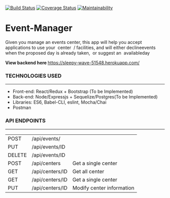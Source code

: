 [![Build Status](https://travis-ci.org/Spectrumsun/eventmanager.svg?branch=develop)](https://travis-ci.org/Spectrumsun/eventmanager)
[![Coverage Status](https://coveralls.io/repos/github/Spectrumsun/eventmanager/badge.svg?branch=develop)](https://coveralls.io/github/Spectrumsun/eventmanager?branch=develop)
[![Maintainability](https://api.codeclimate.com/v1/badges/f12b2146b1c46953b97a/maintainability)](https://codeclimate.com/github/Spectrumsun/eventmanager/maintainability)

# Event-Manager
Given​ ​you​ ​manage​ ​an​ ​events​ ​center,​ ​this​ ​app​ ​will​ ​help​ ​you​ ​accept​ ​applications​ ​to​ ​use​ ​your​ ​
center  /​ ​facilities,​ ​and​ ​will​ ​either​ ​decline​ ​events​ ​when​ ​the​ ​proposed​ ​day​ ​is​ ​already​ ​taken,​ ​
or​ ​suggest​ ​an  available​ ​day  


<b>View backend here </b> https://sleepy-wave-51548.herokuapp.com/

<h3>TECHNOLOGIES USED</h3>
<hr>
<ul>
  <li>Front-end: React/Redux + Bootstrap (To be Implemented)</li>
  <li>Back-end: Node/Expressjs + Sequelize/Postgres(To be Implemented)</li>
  <li>Libraries: ES6, Babel-CLI, eslint, Mocha/Chai</li>
  <li>Postman</li>
</ul>


<h3>API ENDPOINTS</h3>
<hr>
<table>
  <tr>
      <td>POST</td>
      <td>/api/events/</td>
  </tr>
  <tr>
      <td>PUT</td>
      <td>/api/events/ID</td>
  </tr>
  <tr>
      <td>DELETE</td>
      <td>/api/events/ID</td>
  </tr>
  <tr>
      <td>POST</td>
      <td>/api/centers</td>
      <td>Get a single center</td>
  </tr>
  <tr>
      <td>GET</td>
      <td>/api/centers/ID</td>
      <td>Get all center</td>
  </tr>
   <tr>
      <td>GET</td>
      <td>/api/centers/ID</td>
      <td>Get a single center</td>
  </tr>
  <tr>
      <td>PUT</td>
      <td>/api/centers/ID<bookId></td>
      <td>Modify center information</td>
  </tr> 
</table>

